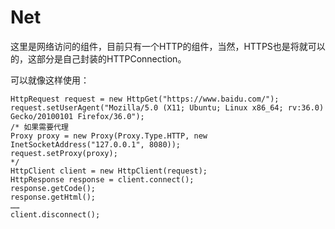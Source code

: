 # Net

这里是网络访问的组件，目前只有一个HTTP的组件，当然，HTTPS也是将就可以的，这部分是自己封装的HTTPConnection。

可以就像这样使用：

	HttpRequest request = new HttpGet("https://www.baidu.com/");
	request.setUserAgent("Mozilla/5.0 (X11; Ubuntu; Linux x86_64; rv:36.0) Gecko/20100101 Firefox/36.0");
	/* 如果需要代理
	Proxy proxy = new Proxy(Proxy.Type.HTTP, new InetSocketAddress("127.0.0.1", 8080));
	request.setProxy(proxy);
	*/
	HttpClient client = new HttpClient(request);
	HttpResponse response = client.connect();
	response.getCode();
	response.getHtml();
	……
	client.disconnect();
